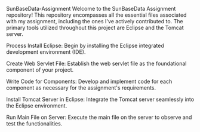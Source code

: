 SunBaseData-Assignment
Welcome to the SunBaseData Assignment repository! This repository encompasses all the essential files associated with my assignment, including the ones I've actively contributed to. The primary tools utilized throughout this project are Eclipse and the Tomcat server.

Process
Install Eclipse: Begin by installing the Eclipse integrated development environment (IDE).

Create Web Servlet File: Establish the web servlet file as the foundational component of your project.

Write Code for Components: Develop and implement code for each component as necessary for the assignment's requirements.

Install Tomcat Server in Eclipse: Integrate the Tomcat server seamlessly into the Eclipse environment.

Run Main File on Server: Execute the main file on the server to observe and test the functionalities.
